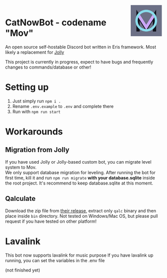 <img src="./movicon.png" align="right" width=100>

# CatNowBot - codename "Mov"

An open source self-hostable Discord bot written in Eris framework. Most likely
a replacement for [Jolly](https://github.com/raluvy95/jolly)

This project is currently in progress, expect to have bugs and frequently
changes to commands/database or other!

# Setting up

1. Just simply run `npm i .`<br>
2. Rename `.env.example` to `.env` and complete there<br>
3. Run with `npm run start`

# Workarounds

## Migration from Jolly

If you have used Jolly or Jolly-based custom bot, you can migrate level system
to Mov.<br> We only support database migration for leveling. After running the
bot for first time, kill it and run `npm run migrate` **with your
database.sqlite** inside the root project. It's recommend to keep
database.sqlite at this moment.

## Qalculate

Download the zip file from
[their release](https://github.com/Qalculate/libqalculate/releases), extract
only `qalc` binary and then place inside `bin` directory. Not tested on
Windows/Mac OS, but please pull request if you have tested on other platform!

# Lavalink

This bot now supports lavalink for music purpose If you have lavalink up
running, you can set the variables in the .env file

(not finished yet)
